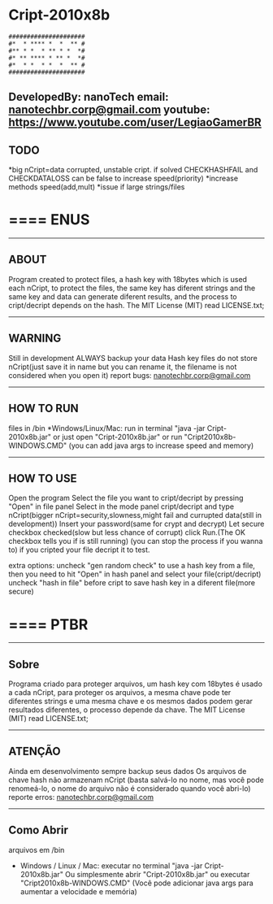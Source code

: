 # Cript-2010x8b
```
#####################
#*  * **** *  *  ** #
#** * *  * ** * *  *#
#* ** **** * ** *  *#
#*  * *  * *  *  ** #
#####################
```
DevelopedBy: nanoTech
email: nanotechbr.corp@gmail.com
youtube: https://www.youtube.com/user/LegiaoGamerBR
-------------------------------------------------------
TODO
-------------------------------------------------------
*big nCript=data corrupted, unstable cript. if solved CHECKHASHFAIL and CHECKDATALOSS can be false to increase speed(priority)
*increase methods speed(add,mult)
*issue if large strings/files

====
ENUS
====
-------------------------------------------------------
ABOUT
-------------------------------------------------------
Program created to protect files, a hash key with 18bytes which is used each nCript, to protect the files, the same key has diferent strings and the same key and data can generate diferent results, and the process to cript/decript depends on the hash.
The MIT License (MIT) read LICENSE.txt;	

-------------------------------------------------------
WARNING
-------------------------------------------------------
Still in development ALWAYS backup your data
Hash key files do not store nCript(just save it in name but you can rename it, the filename is not considered when you open it)
report bugs: nanotechbr.corp@gmail.com

-------------------------------------------------------
HOW TO RUN
-------------------------------------------------------
files in /bin
*Windows/Linux/Mac: run in terminal "java -jar Cript-2010x8b.jar"
or just open "Cript-2010x8b.jar" or run "Cript2010x8b-WINDOWS.CMD"
(you can add java args to increase speed and memory)

-------------------------------------------------------
HOW TO USE
-------------------------------------------------------
Open the program
Select the file you want to cript/decript by pressing "Open" in file panel
Select in the mode panel cript/decript and type nCript(bigger nCript=security,slowness,might fail and currupted data(still in development))
Insert your password(same for crypt and decrypt)
Let secure checkbox checked(slow but less chance of corrupt)
click Run.(The OK checkbox tells you if is still running) (you can stop the process if you wanna to) 
if you cripted your file decript it to test.

extra options:
uncheck "gen random check" to use a hash key from a file, then you need to hit "Open" in hash panel and select your file(cript/decript)
uncheck "hash in file" before cript to save hash key in a diferent file(more secure)


====
PTBR
====
-------------------------------------------------------
Sobre
-------------------------------------------------------
Programa criado para proteger arquivos, um hash key com 18bytes é usado a cada nCript, para proteger os arquivos, a mesma chave pode ter diferentes strings e uma mesma chave e os mesmos dados podem gerar resultados diferentes, o processo depende da chave.
The MIT License (MIT) read LICENSE.txt;	

-------------------------------------------------------
ATENÇÃO
-------------------------------------------------------
Ainda em desenvolvimento sempre backup seus dados
Os arquivos de chave hash não armazenam nCript (basta salvá-lo no nome, mas você pode renomeá-lo, o nome do arquivo não é considerado quando você abri-lo)
reporte erros: nanotechbr.corp@gmail.com

-------------------------------------------------------
Como Abrir
-------------------------------------------------------
arquivos em /bin
* Windows / Linux / Mac: executar no terminal "java -jar Cript-2010x8b.jar"
Ou simplesmente abrir "Cript-2010x8b.jar" ou executar "Cript2010x8b-WINDOWS.CMD"
(Você pode adicionar java args para aumentar a velocidade e memória)